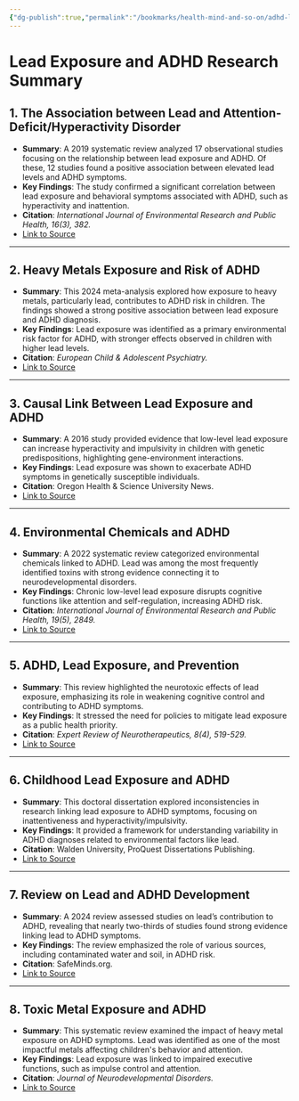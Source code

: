 ```yaml
---
{"dg-publish":true,"permalink":"/bookmarks/health-mind-and-so-on/adhd-lead-and-heavy-metals/","tags":["adhd","brain","halloffame","health","interesting","mind","researchers","science","wow"]}
---
```



# Lead Exposure and ADHD Research Summary

## 1. The Association between Lead and Attention-Deficit/Hyperactivity Disorder

- **Summary**: A 2019 systematic review analyzed 17 observational studies focusing on the relationship between lead exposure and ADHD. Of these, 12 studies found a positive association between elevated lead levels and ADHD symptoms.
- **Key Findings**: The study confirmed a significant correlation between lead exposure and behavioral symptoms associated with ADHD, such as hyperactivity and inattention.
- **Citation**: _International Journal of Environmental Research and Public Health, 16(3), 382._
- [Link to Source](https://www.mdpi.com/1660-4601/16/3/382)

---

## 2. Heavy Metals Exposure and Risk of ADHD

- **Summary**: This 2024 meta-analysis explored how exposure to heavy metals, particularly lead, contributes to ADHD risk in children. The findings showed a strong positive association between lead exposure and ADHD diagnosis.
- **Key Findings**: Lead exposure was identified as a primary environmental risk factor for ADHD, with stronger effects observed in children with higher lead levels.
- **Citation**: _European Child & Adolescent Psychiatry._
- [Link to Source](https://link.springer.com/article/10.1007/s00787-024-02546-z)

---

## 3. Causal Link Between Lead Exposure and ADHD

- **Summary**: A 2016 study provided evidence that low-level lead exposure can increase hyperactivity and impulsivity in children with genetic predispositions, highlighting gene-environment interactions.
- **Key Findings**: Lead exposure was shown to exacerbate ADHD symptoms in genetically susceptible individuals.
- **Citation**: Oregon Health & Science University News.
- [Link to Source](https://news.ohsu.edu/2016/01/07/study-first-to-confirm-causal-link-between-lead-exposure-and-adhd)

---

## 4. Environmental Chemicals and ADHD

- **Summary**: A 2022 systematic review categorized environmental chemicals linked to ADHD. Lead was among the most frequently identified toxins with strong evidence connecting it to neurodevelopmental disorders.
- **Key Findings**: Chronic low-level lead exposure disrupts cognitive functions like attention and self-regulation, increasing ADHD risk.
- **Citation**: _International Journal of Environmental Research and Public Health, 19(5), 2849._
- [Link to Source](https://www.mdpi.com/1660-4601/19/5/2849)

---

## 5. ADHD, Lead Exposure, and Prevention

- **Summary**: This review highlighted the neurotoxic effects of lead exposure, emphasizing its role in weakening cognitive control and contributing to ADHD symptoms.
- **Key Findings**: It stressed the need for policies to mitigate lead exposure as a public health priority.
- **Citation**: _Expert Review of Neurotherapeutics, 8(4), 519-529._
- [Link to Source](https://www.tandfonline.com/doi/pdf/10.1586/14737175.8.4.519)

---

## 6. Childhood Lead Exposure and ADHD

- **Summary**: This doctoral dissertation explored inconsistencies in research linking lead exposure to ADHD symptoms, focusing on inattentiveness and hyperactivity/impulsivity.
- **Key Findings**: It provided a framework for understanding variability in ADHD diagnoses related to environmental factors like lead.
- **Citation**: Walden University, ProQuest Dissertations Publishing.
- [Link to Source](https://scholarworks.waldenu.edu/dissertations/5058/)

---

## 7. Review on Lead and ADHD Development

- **Summary**: A 2024 review assessed studies on lead’s contribution to ADHD, revealing that nearly two-thirds of studies found strong evidence linking lead to ADHD symptoms.
- **Key Findings**: The review emphasized the role of various sources, including contaminated water and soil, in ADHD risk.
- **Citation**: SafeMinds.org.
- [Link to Source](https://safeminds.org/news/review-connects-lead-exposure-to-the-development-of-adhd/)

---

## 8. Toxic Metal Exposure and ADHD

- **Summary**: This systematic review examined the impact of heavy metal exposure on ADHD symptoms. Lead was identified as one of the most impactful metals affecting children's behavior and attention.
- **Key Findings**: Lead exposure was linked to impaired executive functions, such as impulse control and attention.
- **Citation**: _Journal of Neurodevelopmental Disorders._
- [Link to Source](https://jneurodevdisorders.biomedcentral.com/articles/10.1186/s11689-024-09555-8)
